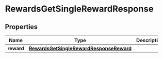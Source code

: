 

# RewardsGetSingleRewardResponse


## Properties

| Name | Type | Description | Notes |
|------------ | ------------- | ------------- | -------------|
|**reward** | [**RewardsGetSingleRewardResponseReward**](RewardsGetSingleRewardResponseReward.md) |  |  |



